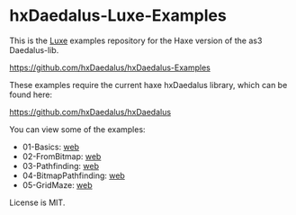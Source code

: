 hxDaedalus-Luxe-Examples
==============================

This is the [Luxe](http://www.luxeengine.com/) examples repository for the Haxe version of the as3 Daedalus-lib.

https://github.com/hxDaedalus/hxDaedalus-Examples

These examples require the current haxe hxDaedalus library, which can be found here:

https://github.com/hxDaedalus/hxDaedalus

You can view some of the examples:

 - 01-Basics: [web](http://hxdaedalus.github.io/hxDaedalus-luxe-examples/hxDaedalus-Luxe-Examples/01-Basics/bin/web/index.html)
 - 02-FromBitmap: [web](http://hxdaedalus.github.io/hxDaedalus-luxe-examples/hxDaedalus-Luxe-Examples/02-FromBitmap/bin/web/index.html)
 - 03-Pathfinding: [web](http://hxdaedalus.github.io/hxDaedalus-luxe-examples/hxDaedalus-Luxe-Examples/03-Pathfinding/bin/web/index.html)
 - 04-BitmapPathfinding: [web](http://hxdaedalus.github.io/hxDaedalus-luxe-examples/hxDaedalus-Luxe-Examples/04-BitmapPathfinding/bin/web/index.html)
 - 05-GridMaze: [web](http://hxdaedalus.github.io/hxDaedalus-luxe-examples/hxDaedalus-Luxe-Examples/05-GridMaze/bin/web/index.html)
 
License is MIT.